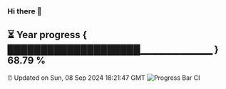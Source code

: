 ### Hi there 👋
⏳ Year progress { ████████████████████▁▁▁▁▁▁▁▁▁▁ } 68.79 %
---
⏰ Updated on Sun, 08 Sep 2024 18:21:47 GMT
![Progress Bar CI](https://github.com/liununu/liununu/workflows/Progress%20Bar%20CI/badge.svg)
